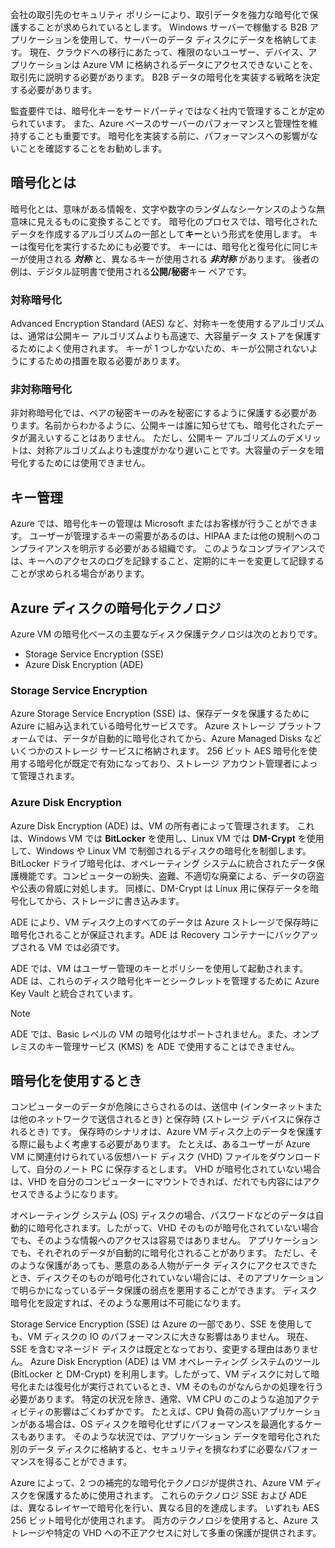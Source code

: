 会社の取引先のセキュリティ ポリシーにより、取引データを強力な暗号化で保護することが求められているとします。 Windows サーバーで稼働する B2B アプリケーションを使用して、サーバーのデータ ディスクにデータを格納してます。 現在、クラウドへの移行にあたって、権限のないユーザー、デバイス、アプリケーションは Azure VM に格納されるデータにアクセスできないことを、取引先に説明する必要があります。 B2B データの暗号化を実装する戦略を決定する必要があります。

監査要件では、暗号化キーをサードパーティではなく社内で管理することが定められています。 また、Azure ベースのサーバーのパフォーマンスと管理性を維持することも重要です。 暗号化を実装する前に、パフォーマンスへの影響がないことを確認することをお勧めします。

## <a name="what-is-encryption"></a>暗号化とは

暗号化とは、意味がある情報を、文字や数字のランダムなシーケンスのような無意味に見えるものに変換することです。 暗号化のプロセスでは、暗号化されたデータを作成するアルゴリズムの一部として**キー**という形式を使用します。 キーは復号化を実行するためにも必要です。 キーには、暗号化と復号化に同じキーが使用される **_対称_** と、異なるキーが使用される **_非対称_** があります。 後者の例は、デジタル証明書で使用される**公開/秘密**キー ペアです。

### <a name="symmetric-encryption"></a>対称暗号化

Advanced Encryption Standard (AES) など、対称キーを使用するアルゴリズムは、通常は公開キー アルゴリズムよりも高速で、大容量データ ストアを保護するためによく使用されます。 キーが 1 つしかないため、キーが公開されないようにするための措置を取る必要があります。

### <a name="asymmetric-encryption"></a>非対称暗号化

非対称暗号化では、ペアの秘密キーのみを秘密にするように保護する必要があります。名前からわかるように、公開キーは誰に知らせても、暗号化されたデータが漏えいすることはありません。 ただし、公開キー アルゴリズムのデメリットは、対称アルゴリズムよりも速度がかなり遅いことです。大容量のデータを暗号化するためには使用できません。

## <a name="key-management"></a>キー管理

Azure では、暗号化キーの管理は Microsoft またはお客様が行うことができます。 ユーザーが管理するキーの需要があるのは、HIPAA または他の規制へのコンプライアンスを明示する必要がある組織です。 このようなコンプライアンスでは、キーへのアクセスのログを記録すること、定期的にキーを変更して記録することが求められる場合があります。

## <a name="azure-disk-encryption-technologies"></a>Azure ディスクの暗号化テクノロジ

Azure VM の暗号化ベースの主要なディスク保護テクノロジは次のとおりです。

- Storage Service Encryption (SSE)
- Azure Disk Encryption (ADE)

### <a name="storage-service-encryption"></a>Storage Service Encryption

Azure Storage Service Encryption (SSE) は、保存データを保護するために Azure に組み込まれている暗号化サービスです。 Azure ストレージ プラットフォームでは、データが自動的に暗号化されてから、Azure Managed Disks などいくつかのストレージ サービスに格納されます。 256 ビット AES 暗号化を使用する暗号化が既定で有効になっており、ストレージ アカウント管理者によって管理されます。

### <a name="azure-disk-encryption"></a>Azure Disk Encryption

Azure Disk Encryption (ADE) は、VM の所有者によって管理されます。 これは、Windows VM では **BitLocker** を使用し、Linux VM では **DM-Crypt** を使用して、Windows や Linux VM で制御されるディスクの暗号化を制御します。 BitLocker ドライブ暗号化は、オペレーティング システムに統合されたデータ保護機能です。コンピューターの紛失、盗難、不適切な廃棄による、データの窃盗や公表の脅威に対処します。 同様に、DM-Crypt は Linux 用に保存データを暗号化してから、ストレージに書き込みます。

ADE により、VM ディスク上のすべてのデータは Azure ストレージで保存時に暗号化されることが保証されます。ADE は Recovery コンテナーにバックアップされる VM では必須です。

ADE では、VM はユーザー管理のキーとポリシーを使用して起動されます。 ADE は、これらのディスク暗号化キーとシークレットを管理するために Azure Key Vault と統合されています。

> [!NOTE] 
> ADE では、Basic レベルの VM の暗号化はサポートされません。また、オンプレミスのキー管理サービス (KMS) を ADE で使用することはできません。

## <a name="when-to-use-encryption"></a>暗号化を使用するとき

コンピューターのデータが危険にさらされるのは、送信中 (インターネットまたは他のネットワークで送信されるとき) と保存時 (ストレージ デバイスに保存されるとき) です。 保存時のシナリオは、Azure VM ディスク上のデータを保護する際に最もよく考慮する必要があります。 たとえば、あるユーザーが Azure VM に関連付けられている仮想ハード ディスク (VHD) ファイルをダウンロードして、自分のノート PC に保存するとします。 VHD が暗号化されていない場合は、VHD を自分のコンピューターにマウントできれば、だれでも内容にはアクセスできるようになります。

オペレーティング システム (OS) ディスクの場合、パスワードなどのデータは自動的に暗号化されます。したがって、VHD そのものが暗号化されていない場合でも、そのような情報へのアクセスは容易ではありません。 アプリケーションでも、それぞれのデータが自動的に暗号化されることがあります。 ただし、そのような保護があっても、悪意のある人物がデータ ディスクにアクセスできたとき、ディスクそのものが暗号化されていない場合には、そのアプリケーションで明らかになっているデータ保護の弱点を悪用することができます。 ディスク暗号化を設定すれば、そのような悪用は不可能になります。

Storage Service Encryption (SSE) は Azure の一部であり、SSE を使用しても、VM ディスクの IO のパフォーマンスに大きな影響はありません。 現在、SSE を含むマネージド ディスクは既定となっており、変更する理由はありません。 Azure Disk Encryption (ADE) は VM オペレーティング システムのツール (BitLocker と DM-Crypt) を利用します。したがって、VM ディスクに対して暗号化または復号化が実行されているとき、VM そのものがなんらかの処理を行う必要があります。 特定の状況を除き、通常、VM CPU のこのような追加アクティビティの影響はごくわずかです。 たとえば、CPU 負荷の高いアプリケーションがある場合は、OS ディスクを暗号化せずにパフォーマンスを最適化するケースもあります。 そのような状況では、アプリケーション データを暗号化された別のデータ ディスクに格納すると、セキュリティを損なわずに必要なパフォーマンスを得ることができます。

Azure によって、2 つの補完的な暗号化テクノロジが提供され、Azure VM ディスクを保護するために使用されます。 これらのテクノロジ SSE および ADE は、異なるレイヤーで暗号化を行い、異なる目的を達成します。 いずれも AES 256 ビット暗号化が使用されます。 両方のテクノロジを使用すると、Azure ストレージや特定の VHD への不正アクセスに対して多重の保護が提供されます。
